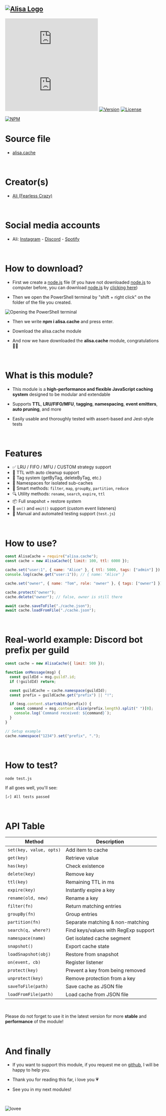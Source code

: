 ## [![Alisa Logo](https://i.hizliresim.com/aug2sp9.png)](https://www.npmjs.com/package/alisa.cache/)

[![Package Name](https://img.shields.io/badge/alisa.cache?logo=npm&logoColor=red&label=Package%20name&color=redd)](https://www.npmjs.com/package/alisa.cache/)
[![Package size](https://img.shields.io/bundlejs/size/alisa.cache?label=Package%20size)](https://www.npmjs.com/package/alisa.cache/)
[![Version](https://img.shields.io/npm/v/alisa.cache.svg?label=Package%20version)](https://www.npmjs.com/package/alisa.cache/)
[![License](https://img.shields.io/npm/l/alisa.cache.svg?label=License)](https://www.npmjs.com/package/alisa.cache/)

[![NPM](https://nodei.co/npm/alisa.cache.png?downloads=true)](https://www.npmjs.com/package/alisa.cache/)

# Source file

- [alisa.cache](https://github.com/pordarman/alisa.cache)

<br>

# Creator(s)

- [Ali (Fearless Crazy)](https://github.com/pordarman)

<br>

# Social media accounts

- Ali: [Instagram](https://www.instagram.com/ali.celk/) - [Discord](https://discord.com/users/488839097537003521) - [Spotify](https://open.spotify.com/user/215jixxk4morzgq5mpzsmwwqa?si=41e0583b36f9449b)

<br>

# How to download?

- First we create a [node.js](https://nodejs.org/en/) file (If you have not downloaded [node.js](https://nodejs.org/en/) to computer before, you can download [node.js](https://nodejs.org/en/) by [clicking here](https://nodejs.org/en/))

- Then we open the PowerShell terminal by "shift + right click" on the folder of the file you created.

![Opening the PowerShell terminal](https://i.hizliresim.com/gbwgora.png)

- Then we write **npm i alisa.cache** and press enter.

- Download the alisa.cache module

- And now we have downloaded the **alisa.cache** module, congratulations 🎉🎉

<br>

# What is this module?

- This module is a **high-performance and flexible JavaScript caching system** designed to be modular and extendable

- Supports **TTL**, **LRU/FIFO/MFU**, **tagging**, **namespacing**, **event emitters**, **auto pruning**, and more

- Easily usable and thoroughly tested with assert-based and Jest-style tests

<br>

# Features

- ✅ LRU / FIFO / MFU / CUSTOM strategy support
- 🔁 TTL with auto cleanup support
- 🔖 Tag system (getByTag, deleteByTag, etc.)
- 📂 Namespaces for isolated sub-caches
- 🧠 Smart methods: `filter`, `map`, `groupBy`, `partition`, `reduce`
- 🔍 Utility methods: `rename`, `search`, `expire`, `ttl`
- 📦 Full snapshot + restore system
- 📡 `on()` and `emit()` support (custom event listeners)
- 🧪 Manual and automated testing support (`test.js`)

<br>

# How to use?

```js
const AlisaCache = require("alisa.cache");
const cache = new AlisaCache({ limit: 100, ttl: 6000 });

cache.set("user:1", { name: "Alice" }, { ttl: 5000, tags: ["admin"] });
console.log(cache.get("user:1")); // { name: "Alice" }

cache.set("owner", { name: "Tom", role: "owner" }, { tags: ["owner"] })

cache.protect("owner");
cache.delete("owner"); // false, owner is still there

await cache.saveToFile("./cache.json");
await cache.loadFromFile("./cache.json");
```

<br>

# Real-world example: Discord bot prefix per guild

```js
const cache = new AlisaCache({ limit: 500 });

function onMessage(msg) {
  const guildId = msg.guild?.id;
  if (!guildId) return;

  const guildCache = cache.namespace(guildId);
  const prefix = guildCache.get("prefix") || "!";

  if (msg.content.startsWith(prefix)) {
    const command = msg.content.slice(prefix.length).split(" ")[0];
    console.log(`Command received: ${command}`);
  }
}

// Setup example
cache.namespace("1234").set("prefix", ".");
```

<br>

# How to test?

```bash
node test.js
```

If all goes well, you'll see:
```
[✓] All tests passed
```

<br>

# API Table

| Method                  | Description                             |
|------------------------|-----------------------------------------|
| `set(key, value, opts)`| Add item to cache                       |
| `get(key)`             | Retrieve value                          |
| `has(key)`             | Check existence                        |
| `delete(key)`          | Remove key                             |
| `ttl(key)`             | Remaining TTL in ms                    |
| `expire(key)`          | Instantly expire a key                 |
| `rename(old, new)`     | Rename a key                           |
| `filter(fn)`           | Return matching entries                |
| `groupBy(fn)`          | Group entries                          |
| `partition(fn)`        | Separate matching & non-matching       |
| `search(q, where?)`    | Find keys/values with RegExp support   |
| `namespace(name)`      | Get isolated cache segment             |
| `snapshot()`           | Export cache state                     |
| `loadSnapshot(obj)`    | Restore from snapshot                  |
| `on(event, cb)`        | Register listener                      |
| `protect(key)`         | Prevent a key from being removed       |
| `unprotect(key)`       | Remove protection from a key           |
| `saveToFile(path)`     | Save cache as JSON file                |
| `loadFromFile(path)`   | Load cache from JSON file              |

<br>

Please do not forget to use it in the latest version for more **stable** and **performance** of the module!

<br>

# And finally

- If you want to support this module, if you request me on [github](https://github.com/pordarman), I will be happy to help you.

- Thank you for reading this far, i love you 💗

- See you in my next modules!

<br>

![lovee](https://gifdb.com/images/high/drake-heart-hands-aqm0moab2i6ocb44.webp)
